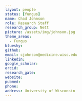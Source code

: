 ```yaml
---
layout: people
status: [fungus]
name: Chad Johnson
role: Research Staff
research_group: Nett
picture: /assets/img/johnson.jpg
theme_areas:
  - Fungus
bluesky: 
github: 
email: cjohnson@medicine.wisc.edu
linkedin:
google_scholar: 
orcid: 
research_gate: 
website: 
pubmed: 
phone: 
address: University of Wisconsin
---
```

